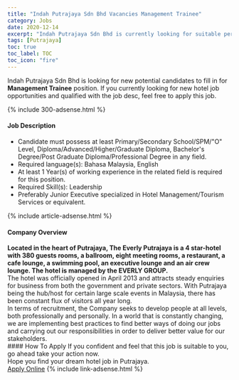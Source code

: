 ```yaml
---
title: "Indah Putrajaya Sdn Bhd Vacancies Management Trainee" 
category: Jobs 
date: 2020-12-14 
excerpt: "Indah Putrajaya Sdn Bhd is currently looking for suitable person to fill in the Management Trainee which positioned at Putrajaya" 
tags: [Putrajaya] 
toc: true 
toc_label: TOC 
toc_icon: "fire" 
--- 
```


<p>Indah Putrajaya Sdn Bhd is looking for new potential candidates to fill in for <b>Management Trainee</b> position. If you currently looking for new hotel job opportunities and qualified with the job desc, feel free to apply this job.
</p>{% include 300-adsense.html %} 
<div><div><div><h4>Job Description</h4></div></div><div><div><span><div><ul><li>Candidate must possess at least Primary/Secondary School/SPM/"O" Level, Diploma/Advanced/Higher/Graduate Diploma, Bachelor's Degree/Post Graduate Diploma/Professional Degree&#160;in any field.</li><li>Required language(s):&#160;Bahasa Malaysia, English</li><li>At least 1&#160;Year(s) of working experience in the related field is required for this position.</li><li>Required Skill(s): Leadership</li><li>Preferably Junior Executive specialized in Hotel Management/Tourism Services or equivalent.</li></ul></div></span></div></div></div> 
{% include article-adsense.html %} 
<div><div><div><h4>Company Overview</h4></div></div><div><div><span><div><div><strong>Located in the heart of Putrajaya, The Everly Putrajaya is a 4 star-hotel with 380 guests rooms, a ballroom, eight meeting rooms, a restaurant, a cafe lounge, a swimming pool, an executive lounge and an air crew lounge. The hotel is managed by the EVERLY GROUP.</strong></div>
<div>The hotel was officially opened in April 2013 and attracts steady enquiries for business from both the government and private sectors. With Putrajaya being the hub/host for certain large scale events in Malaysia, there has been constant flux of visitors all year long.</div>
<div>In terms of recruitment, the Company seeks to develop people at all levels, both professionally and personally. In a world that is constantly changing, we are implementing best practices to find better ways of doing our jobs and carrying out our responsibilities in order to deliver better value for our stakeholders.&#160;</div></div></span></div></div></div> 
#### How To Apply 
If you confident and feel that this job is suitable to you, go ahead take your action now. <br/> 
Hope you find your dream hotel job in Putrajaya. <br/> 
<a href="https://www.jobstreet.com.my/en/job/management-trainee-4443429?jobId=jobstreet-my-job-4443429&sectionRank=1&token=0~6eace99f-e348-4123-9c0e-b852f2012d62&fr=SRP%20View%20In%20New%20Ta" class="btn btn--info" target="_blank" rel="nofollow noopenner">Apply Online</a> 
{% include link-adsense.html %} 